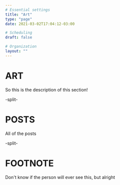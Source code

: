 ```yaml
---
# Essential settings
title: "Art"
type: "page"
date: 2021-03-02T17:04:12-03:00

# Scheduling
draft: false

# Organization
layout: ""
---
```


# ART
So this is the description of this section!

-split-

# POSTS
All of the posts

-split-

# FOOTNOTE
Don't know if the person will ever see this, but alright